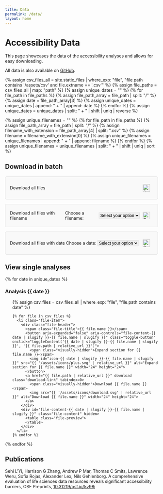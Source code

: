 ```yaml
---
title: Data
permalink: /data/
layout: home
---
```



# Accessibility Data

This page showcases the data of the accessibility analyses and allows for easy downloading.

All data is also available on [GitHub](https://github.com/hms-dbmi/life-sciences-a11y-evaluation). 


<!-- Retrieve all unique dates -->
{% assign csv_files_all = site.static_files | where_exp: "file", "file.path contains '/assets/csv' and file.extname == '.csv'" %}
{% assign file_paths = csv_files_all | map: "path" %}
{% assign unique_dates = "" %}
{% for file_path in file_paths %}
  {% assign file_path_array = file_path | split: "/" %}
  {% assign date = file_path_array[3] %}
  {% assign unique_dates = unique_dates | append: " + " | append: date %}
{% endfor %}
{% assign unique_dates = unique_dates | split: " + " | shift | uniq | reverse %}

<!-- Retrieve all unique file names -->
{% assign unique_filenames = "" %}
{% for file_path in file_paths %}
  {% assign file_path_array = file_path | split: "/" %}
  {% assign filename_with_extension = file_path_array[4] | split: ".csv" %}
  {% assign filename = filename_with_extension[0] %}
  {% assign unique_filenames = unique_filenames | append: " + " | append: filename %}
{% endfor %}
{% assign unique_filenames = unique_filenames | split: " + " | shift | uniq | sort %}


## Download in batch
<ul class="download-list">
  <li class="download-item">
    <div class="download-content">
      <span>Download all files</span>
      <a href="{{ "/assets/csv/zips/all/a11y-evaluations.zip" | relative_url }}" download class="download-link" tabindex=0>
        <span class="visually-hidden">Download all files as zip</span>
        <img src="{{ '/assets/icons/download.svg' | relative_url }}" alt="Download all files" width="24" height="24">
      </a>
    </div>
  </li>
  <li class="download-item">
    <div class="download-content">
      <span>Download all files with filename</span>
      <label for="filename">Choose a filename:</label>
      <select name="filename" id="filename">
        <option value="" disabled selected>Select your option</option>
        {% for filename in unique_filenames %}
        <option value="{{ filename }}">{{ filename }}</option>
        {% endfor %}
      </select>
      <a href="#" download class="download-link" id="download-filename" tabindex=0>
        <span class="visually-hidden">Download all files with selected filename as zip</span>
        <img src="{{ '/assets/icons/download.svg' | relative_url }}" alt="Download all files with selected name" width="24" height="24">
      </a>
    </div>
  </li>
  <li class="download-item">
    <div class="download-content">
      <span>Download all files with date</span>
      <label for="date">Choose a date:</label>
      <select name="date" id="date">
        <option value="" disabled selected>Select your option</option>
        {% for date in unique_dates %}
        <option value="{{ date }}">{{ date }}</option>
        {% endfor %}
      </select>
      <a href="#" download class="download-link" id="download-date" tabindex=0>
        <span class="visually-hidden">Download all files with selected date as zip</span>
        <img src="{{ '/assets/icons/download.svg' | relative_url }}" alt="Download all files with selected date" width="24" height="24">
      </a>
    </div>
  </li>
</ul>


## View single analyses
<!-- list files for each unique date -->
{% for date in unique_dates %}
  <h3>Analysis {{ date }}</h3>
  <ul class="file-list">
    {% assign csv_files = csv_files_all | where_exp: "file", "file.path contains date" %}

    {% for file in csv_files %}
      <li class="file-item">
        <div class="file-header">
          <span class="file-title">{{ file.name }}</span>
          <button aria-expanded="false" aria-controls="file-content-{{ date | slugify }}-{{ file.name | slugify }}" class="toggle-button" onclick="toggleContent('{{ date | slugify }}-{{ file.name | slugify }}', '{{ file.path | relative_url }}')">
            <span class="visually-hidden">Expand section for {{ file.name }}</span>
            <img id="icon-{{ date | slugify }}-{{ file.name | slugify }}" src="{{ '/assets/icons/plus.svg' | relative_url }}" alt="Expand section for {{ file.name }}" width="24" height="24">
          </button>
          <a href="{{ file.path | relative_url }}" download class="download-link" tabindex=0>
            <span class="visually-hidden">Download {{ file.name }}</span>
            <img src="{{ '/assets/icons/download.svg' | relative_url }}" alt="Download {{ file.name }}" width="24" height="24">
          </a>
        </div>
        <div id="file-content-{{ date | slugify }}-{{ file.name | slugify }}" class="file-content" hidden>
          <table class="file-preview">
          </table>
        </div>
      </li>
    {% endfor %}
  </ul>
{% endfor %}


## Publications

Sehi L'Yi, Harrison G Zhang, Andrew P Mar, Thomas C Smits, Lawrence Weru, Sofía Rojas, Alexander Lex, Nils Gehlenborg. A comprehensive evaluation of life sciences data resources reveals significant accessibility barriers, OSF Preprints, [10.31219/osf.io/5v98j](https://doi.org/10.31219/osf.io/5v98j)

<script>
  const filenameDownload = document.getElementById('download-filename');
  const filenameSelect = document.getElementById('filename');

  filenameSelect.addEventListener('change', function() {
    const selectedFilename = filenameSelect.value;
    filenameDownload.href = `{{ '/assets/csv/zips/by_name/' | relative_url }}${selectedFilename}.zip`;
  });

  const dateDownload = document.getElementById('download-date');
  const dateSelect = document.getElementById('date');

  dateSelect.addEventListener('change', function() {
    const selectedDate = dateSelect.value;
    dateDownload.href = `{{ '/assets/csv/zips/by_date/' | relative_url }}${selectedDate}.zip`;
  });

  function toggleContent(id, filePath) {
    const content = document.getElementById(`file-content-${id}`);
    const button = document.querySelector(`[aria-controls="file-content-${id}"]`);
    const icon = document.getElementById(`icon-${id}`);
    
    const isExpanded = button.getAttribute("aria-expanded") === "true";
    
    // change aria state
    button.setAttribute("aria-expanded", !isExpanded);
    content.hidden = isExpanded;

    // Update hidden button text for screen readers
    const srText = button.querySelector('.visually-hidden');
    srText.textContent = isExpanded ? `Expand section for File${id}` : `Collapse section for File${id}`;

    // change icons
    icon.src = isExpanded 
      ? "{{ '/assets/icons/plus.svg' | relative_url }}" 
      : "{{ '/assets/icons/minus.svg' | relative_url }}";
    
    // check if expanded, else, fetch content
    if (!isExpanded && !content.getAttribute('data-loaded')) {
      fetch(filePath)
        .then(response => response.text())
        .then(csvText => {
          const rows = csvText.split('\n').slice(0, 5); // max 5 rows
          const table = content.querySelector('table');
          let tableHTML = '';
          
          rows.forEach((row, rowIndex) => {
            const columns = row.split(',');
            tableHTML += '<tr>';
            columns.forEach(column => {
              if (rowIndex === 0) {
                tableHTML += `<th>${column}</th>`;
              } else {
                tableHTML += `<td>${column}</td>`;
              }
            });
            tableHTML += '</tr>';
          });
          
          table.innerHTML = tableHTML;
          content.setAttribute('data-loaded', 'true');
        })
        .catch(error => console.error('Error fetching CSV file:', error));
    }
  }
</script>


<style>
  .visually-hidden {
    position: absolute;
    width: 1px;
    height: 1px;
    margin: -1px;
    padding: 0;
    overflow: hidden;
    clip: rect(0, 0, 0, 0);
    border: 0;
  }

  .download-list {
    padding: 0;
    margin: 20px 0;
  }

  .download-item {
    background-color: #f9f9f9;
    border: 1px solid #ddd;
    border-radius: 5px;
    padding: 15px;
    margin-bottom: 15px;
    display: flex;
    flex-direction: column;
  }

  .download-content {
    display: flex;
    align-items: center;
    justify-content: space-between;
  }

  select {
    border: 1px solid #ddd;
    font-size: 14px;
  }

  .toggle-button, .download-link {
    background-color: transparent;
    border: none;
    cursor: pointer;
    display: inline-flex;
    padding: 10px;
  }

  .toggle-button:hover, .toggle-button:focus, 
  .download-link:hover, .download-link:focus {
    outline: 3px solid #005fcc;
  }

  .file-preview {
    width: 80%;
    max-width: 600px;
    border-collapse: collapse;
    margin: 20px;
    box-shadow: 0 2px 10px rgba(0, 0, 0, 0.2);
    position: relative;
    overflow: hidden;
    border-radius: 10px;
    background-color: #ffffff;
    border: 2px solid #4caf50;
    font-size: 12px;
  }

  .file-preview th, .file-preview td {
    padding: 8px;
    text-align: left;
    border: 1px solid #4caf50;
  }

  .file-preview th {
    color: #333333;
    font-weight: bold;
  }

  .file-preview tr:nth-child(even) {
    background-color: #f9f9f9;
  }

  .file-preview tr:hover {
    background-color: #f1f1f1;
  }

  .file-preview td {
    color: #555555;
  }

  .file-preview::after {
    content: '';
    position: absolute;
    bottom: 0;
    left: 0;
    right: 0;
    height: 100px;
    background: linear-gradient(to bottom, rgba(255, 255, 255, 0) 50%, rgba(255, 255, 255, 1) 100%);
    pointer-events: none;
  }

  .download-button {
    display: inline-block;
    padding: 10px 15px;
    margin-top: 10px;
    background-color: #4caf50;
    color: white;
    border: none;
    border-radius: 5px;
    text-decoration: none;
    font-size: 14px;
  }

  .download-button:hover {
    background-color: #45a049;
  }
</style>